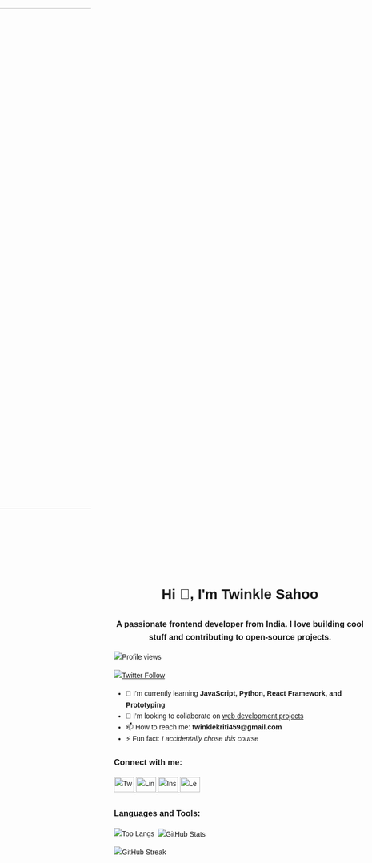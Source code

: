 <body style="font-family: Arial, sans-serif; line-height: 1.6;">

  <!-- Left Aligned Coding GIF -->
  <img 
    src="https://media.giphy.com/media/jnWAi68AxKQKLwL1Dy/giphy.gif" 
    alt="coding" 
    width="1000" 
    style="float: right; margin-right: 550px; margin-bottom: 150px;"
  />

  <h1 align="center">Hi 👋, I'm Twinkle Sahoo</h1>
  <h3 align="center">
    A passionate frontend developer from India. I love building cool stuff and contributing to open-source projects.
  </h3>

  <!-- Profile views and Twitter follow -->
  <p align="left">
    <img src="https://komarev.com/ghpvc/?username=twinkle-sahoo34&label=Profile%20views&color=0e75b6&style=flat" alt="Profile views" />
  </p>
  <p align="left">
    <a href="https://twitter.com/twinkle_sahoo" target="_blank">
      <img src="https://img.shields.io/twitter/follow/twinkle_sahoo?logo=twitter&style=for-the-badge" alt="Twitter Follow" />
    </a>
  </p>

  <!-- Intro Section -->
  <ul>
    <li>🌱 I’m currently learning <strong>JavaScript, Python, React Framework, and Prototyping</strong></li>
    <li>👯 I’m looking to collaborate on <a href="https://food-website-an24.vercel.app/">web development projects</a></li>
    <li>📫 How to reach me: <strong>twinklekriti459@gmail.com</strong></li>
    <li>⚡ Fun fact: <em>I accidentally chose this course 🤥</em></li>
  </ul>

  

  <!-- Connect with Me -->
  <h3 align="left">Connect with me:</h3>
  <p align="left">
    <a href="https://twitter.com/twinkle_sahoo" target="_blank">
      <img src="https://raw.githubusercontent.com/rahuldkjain/github-profile-readme-generator/master/src/images/icons/Social/twitter.svg" alt="Twitter" height="30" width="40" />
    </a>
    <a href="https://linkedin.com/in/twinkle-sahoo" target="_blank">
      <img src="https://raw.githubusercontent.com/rahuldkjain/github-profile-readme-generator/master/src/images/icons/Social/linked-in-alt.svg" alt="LinkedIn" height="30" width="40" />
    </a>
    <a href="https://instagram.com/ny_twinkle_" target="_blank">
      <img src="https://raw.githubusercontent.com/rahuldkjain/github-profile-readme-generator/master/src/images/icons/Social/instagram.svg" alt="Instagram" height="30" width="40" />
    </a>
    <a href="https://www.leetcode.com/twinkle_sahoo123" target="_blank">
      <img src="https://raw.githubusercontent.com/rahuldkjain/github-profile-readme-generator/master/src/images/icons/Social/leet-code.svg" alt="LeetCode" height="30" width="40" />
    </a>
  </p>

  <!-- Skills Section -->
  <h3 align="left">Languages and Tools:</h3>
  <p align="left">
    <!-- [Tools and languages go here - same as before] -->
  </p>

  <!-- GitHub Stats -->
  <p><img align="left" src="https://github-readme-stats.vercel.app/api/top-langs?username=twinkle-sahoo34&show_icons=true&locale=en&layout=compact" alt="Top Langs" /></p>
  <p>&nbsp;<img align="center" src="https://github-readme-stats.vercel.app/api?username=twinkle-sahoo34&show_icons=true&locale=en" alt="GitHub Stats" /></p>
  <p><img align="center" src="https://github-readme-streak-stats.herokuapp.com/?user=twinkle-sahoo34" alt="GitHub Streak" /></p>

</body>
